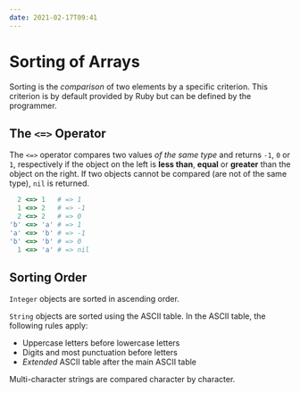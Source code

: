 ```yaml
---
date: 2021-02-17T09:41
---
```


# Sorting of Arrays

Sorting is the _comparison_ of two elements by a specific criterion. This
criterion is by default provided by Ruby but can be defined by the programmer.

## The `<=>` Operator

The `<=>` operator compares two values _of the same type_ and returns `-1`,
`0` or `1`, respectively if the object on the left is **less than**, **equal**
or **greater** than the object on the right. If two objects cannot be compared
(are not of the same type), `nil` is returned.


```ruby
  2 <=> 1   # => 1
  1 <=> 2   # => -1
  2 <=> 2   # => 0
'b' <=> 'a' # => 1
'a' <=> 'b' # => -1
'b' <=> 'b' # => 0
  1 <=> 'a' # => nil
```

## Sorting Order

`Integer` objects are sorted in ascending order.

`String` objects are sorted using the ASCII table. In the ASCII table, the
following rules apply:

-  Uppercase letters before lowercase letters
-  Digits and most punctuation before letters
-  _Extended_ ASCII table after the main ASCII table

Multi-character strings are compared character by character.

